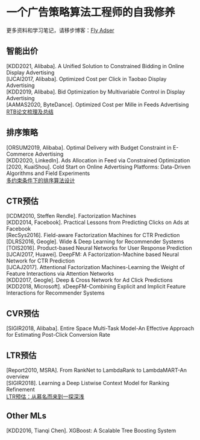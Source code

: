 # 一个广告策略算法工程师的自我修养
更多资料和学习笔记，请移步博客：[Fly Adser](https://fly-adser.top/)

 ## 智能出价
 [KDD2021, Alibaba]. A Unified Solution to Constrained Bidding in Online Display Advertising    
 [IJCAI2017, Alibaba]. Optimized Cost per Click in Taobao Display Advertising   
 [KDD2019, Alibaba]. Bid Optimization by Multivariable Control in Display Advertising  
 [AAMAS2020, ByteDance]. Optimized Cost per Mille in Feeds Advertising   
 [RTB论文梳理及总结](https://fly-adser.top/2021/12/29/RTBpapers/)
 
 ## 排序策略
 [ORSUM2019, Alibaba]. Optimal Delivery with Budget Constraint in E-Commerce Advertising    
 [KDD2020, LinkedIn]. Ads Allocation in Feed via Constrained Optimization    
 [2020, KuaiShou]. Cold Start on Online Advertising Platforms: Data-Driven Algorithms and Field Experiments    
 [多约束条件下的排序算法设计](https://fly-adser.top/2021/12/29/sortEquation/)
 
 ## CTR预估
 [ICDM2010, Steffen Rendle]. Factorization Machines   
 [KDD2014, Facebook]. Practical Lessons from Predicting Clicks on Ads at Facebook  
 [RecSys2016]. Field-aware Factorization Machines for CTR Prediction      
 [DLRS2016, Geogle]. Wide & Deep Learning for Recommender Systems  
 [TOIS2016]. Product-based Neural Networks for User Response Prediction  
 [IJCAI2017, Huawei]. DeepFM: A Factorization-Machine based Neural Network for CTR Prediction  
 [IJCAJ2017]. Attentional Factorization Machines-Learning the Weight of Feature Interactions via Attention Networks  
 [KDD2017, Geogle]. Deep & Cross Network for Ad Click Predictions  
 [KDD2018, Microsoft]. xDeepFM-Combining Explicit and Implicit Feature Interactions for Recommender Systems    
 
 ## CVR预估
 [SIGIR2018, Alibaba]. Entire Space Multi-Task Model-An Effective Approach for Estimating Post-Click Conversion Rate
 
 ## LTR预估
 [Report2010, MSRA]. From RankNet to LambdaRank to LambdaMART-An overview  
 [SIGIR2018]. Learning a Deep Listwise Context Model for Ranking Refinement   
 [LTR预估：从慕名而来到一探深浅](https://fly-adser.top/2021/12/30/LTRpartA/)
 
 ## Other MLs 
 [KDD2016, Tianqi Chen]. XGBoost: A Scalable Tree Boosting System
